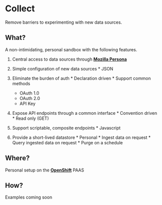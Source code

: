# Collect

Remove barriers to experimenting with new data sources.

## What? 

A non-intimidating, personal sandbox with the following features.

  1. Central access to data sources through [**Mozilla Persona**](http://www.mozilla.org/en-US/persona/)

  2. Simple configuration of new data sources
    * JSON

  2. Eliminate the burden of auth
    * Declaration driven
    * Support common methods
      * OAuth 1.0
      * OAuth 2.0
      * API Key 

  3. Expose API endpoints through a common interface
    * Convention driven
    * Read only (GET)

  3. Support scriptable, composite endpoints
    * Javascript

  4. Provide a short-lived datastore 
    * Personal 
    * Ingest data on request
    * Query ingested data on request
    * Purge on a schedule

## Where?

Personal setup on the [**OpenShift**](https://www.openshift.com) PAAS 

## How?

Examples coming soon
